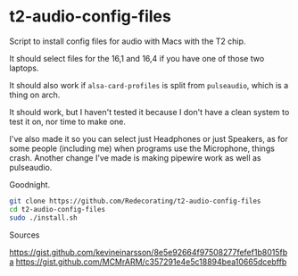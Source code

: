 # t2-audio-config-files

Script to install config files for audio with Macs with the T2 chip.

It should select files for the 16,1 and 16,4 if you have one of those two laptops.

It should also work if `alsa-card-profiles` is split from `pulseaudio`, which is a thing on arch.

It should work, but I haven't tested it because I don't have a clean system to test it on, nor time to make one.

I've also made it so you can select just Headphones or just Speakers, as for some people (including me) when programs use the Microphone, things crash. Another change I've made is making pipewire work as well as pulseaudio.

Goodnight.

```sh
git clone https://github.com/Redecorating/t2-audio-config-files
cd t2-audio-config-files
sudo ./install.sh
```


Sources

https://gist.github.com/kevineinarsson/8e5e92664f97508277fefef1b8015fba
https://gist.github.com/MCMrARM/c357291e4e5c18894bea10665dcebffb
